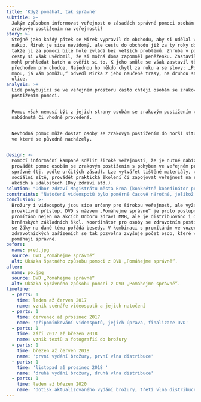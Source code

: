 ```yaml
---
title: 'Když pomáhat, tak správně'
subtitle: >-
  Jakým způsobem informovat veřejnost o zásadách správné pomoci osobám se
  zrakovým postižením na veřejnosti?
story: >-
  Stejně jako každý pátek se Mirek vypravil do obchodu, aby si udělal víkendový
  nákup. Mirek je sice nevidomý, ale cestu do obchodu již za ty roky dobře zná,
  takže ji za pomoci bílé hole zvládá bez větších problémů. Zhruba v polovině
  cesty si však uvědomil, že si možná doma zapomněl peněženku. Zastavil se, aby
  mohl prohledat batoh a ověřit si to. K jeho smůle se však zastavil těsně před
  přechodem pro chodce. Najednou ho někdo chytl za ruku a se slovy: „Pojďte se
  mnou, já Vám pomůžu,“ odvedl Mirka z jeho naučené trasy, na druhou stranu
  ulice. 
analysis: >+
  Lidé pohybující se ve veřejném prostoru často chtějí osobám se zrakovým
  postižením pomoci.


  Pomoc však nemusí být z jejich strany osobám se zrakovým postižením vhodně
  nabídnutá či vhodně provedená.


  Nevhodná pomoc může dostat osoby se zrakovým postižením do horší situace, než
  ve které se původně nacházely.


design: >-
  Pomocí informační kampaně sdělit široké veřejnosti, že je nutné nabízet a
  provádět pomoc osobám se zrakovým postižením s pohybem ve veřejném prostoru
  správně (tj. podle určitých zásad). Lze vytvářet tištěné materiály, využít
  sociální sítě, provádět praktická školení či zapojovat veřejnost na různých
  akcích a událostech (Dny zdraví atd.).
solution: "Odbor zdraví Magistrátu města Brna (konkrétně koordinátor pro osoby se zdravotním postižením) připravil projekt „Pomáhejme správně“, a to ve spolupráci s obecně prospěšnou společností Tyfloservis, Střediskem Teiresiás Masarykovy univerzity (středisko pro pomoc studentům se specifickými nároky) a Školou pro výcvik vodicích psů. V rámci projektu byla vydána brožura a natočeny situační videospoty.\r\n\nBrožura s názvem „Průvodce pomoci osobám se zrakovým postižením na veřejnosti a v dopravě“ se zaměřila na správné a úspěšné nabídnutí pomoci na přechodu, na zastávce MHD, při nástupu/výstupu do/z vozidla MHD, pohybu na schodech či nástupu/výstupu do/z výtahu. Obsahuje vysvětlení, kdy potřebuje pomoc člověk s bílou holí nebo vodícím psem či adresář organizací pomáhajících osobám se zrakovým postižením. První vydání o nákladu 1 000 ks proběhlo v březnu 2018, druhé vydání o nákladu 2 000 ks následovalo v listopadu 2018. Brožury byly distribuovány do všech úředních budov MMB, na všechny úřady městských částí, do zdravotnických zařízení a do všech organizací pomáhajících osobám se zdravotním postižením. Jsou také nabízeny na nejrůznějších akcích pořádaných Odborem zdraví MMB.\r\nDVD s názvem „Pomáhejme správně“ obsahuje 45 situačních videospotů, většinou s délkou do 60 vteřin. Videospoty natočené jak v exteriérech, tak v interiérech zachycují ve špatných a správných verzích nabídnutí a provedení pomoci osobám se zrakovým postižením s cílem, aby si diváci uvědomili rozdíly. Kromě DVD byly videospoty umístěny i na webové stránky www.brno-prorodiny.cz a sdíleny na sociálních sítích města Brna. Navíc vzniklo ještě 8 krátkých videospotů, které byly určeny k promítání v prostředcích Dopravního podniku města Brna (tyto videospoty obsahují jen správná řešení pomoci).\r\n"
constraints: "Natočení videospotů bylo poměrně časově náročné, jelikož bylo třeba sladit časové možnosti kameramana a osob vystupujících ve videospotech, natáčení také bylo možné jen za určitého počasí.\r\n\nVýslednou kvalitu výstupu omezují dostupné finanční prostředky. Cena za natočení 45 videospotů činila cca 80 tis. Kč. V případě angažování profesionálních herců či početnějšího a profesionálnějšího filmařského štábu by byla mnohem vyšší. Odborné poradenství k obsahu textů a videospotů stálo dalších cca 45 tis. Kč.\r\n\nPromítání videospotů je možné pouze s odpovídajícím vybavením, takže například v případě dopravních prostředků MHD či zdravotnických zařízení jen v těch s LCD obrazovkami.   \r\n"
conclusion: >-
  Brožury i videospoty jsou sice určeny pro širokou veřejnost, ale vyžadují její
  proaktivní přístup. DVD s názvem „Pomáhejme správně“ je proto postupně
  promítáno nejen na akcích Odboru zdraví MMB, ale je distribuováno i do
  brněnských základních škol. Koordinátor pro osoby se zdravotním postižením pak
  se žáky na dané téma pořádá besedy. V kombinaci s promítáním ve vozech MHD či
  zdravotnických zařízeních se tak pozvolna zvyšuje počet osob, které v Brně
  pomáhají správně.
before:
  name: pred.jpg
  source: DVD „Pomáhejme správně“
  alt: Ukázka špatného způsobu pomoci z DVD „Pomáhejme správně“.
after:
  name: po.jpg
  source: DVD „Pomáhejme správně“
  alt: Ukázka správného způsobu pomoci z DVD „Pomáhejme správně“.
timeline:
  - parts: 1
    time: leden až červen 2017
    name: vznik scénáře videospotů a jejich natočení
  - parts: 1
    time: červenec až prosinec 2017
    name: 'připomínkování videospotů, jejich úprava, finalizace DVD'
  - parts: 1
    time: září 2017 až březen 2018
    name: vznik textů a fotografií do brožury
  - parts: 1
    time: březen až červen 2018
    name: 'první vydání brožury, první vlna distribuce'
  - parts: 1
    time: 'listopad až prosinec 2018 '
    name: 'druhé vydání brožury, druhá vlna distribuce'
  - parts: 1
    time: leden až březen 2020
    name: 'dotisk aktualizovaného vydání brožury, třetí vlna distribuce'
---
```

